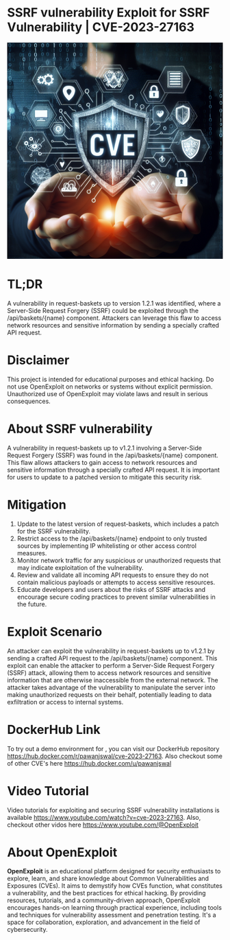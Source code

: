 # SSRF vulnerability Exploit for SSRF Vulnerability | CVE-2023-27163
![CVE-2023-27163](https://raw.githubusercontent.com/pawanjswal/pawanjswal.github.io/master/cve-2023-27163/assets/thumbnail.jpg)

# TL;DR
A vulnerability in request-baskets up to version 1.2.1 was identified, where a Server-Side Request Forgery (SSRF) could be exploited through the /api/baskets/{name} component. Attackers can leverage this flaw to access network resources and sensitive information by sending a specially crafted API request.

# Disclaimer
This project is intended for educational purposes and ethical hacking. Do not use OpenExploit on networks or systems without explicit permission. Unauthorized use of OpenExploit may violate laws and result in serious consequences.

# About SSRF vulnerability
A vulnerability in request-baskets up to v1.2.1 involving a Server-Side Request Forgery (SSRF) was found in the /api/baskets/{name} component. This flaw allows attackers to gain access to network resources and sensitive information through a specially crafted API request. It is important for users to update to a patched version to mitigate this security risk.

# Mitigation
1. Update to the latest version of request-baskets, which includes a patch for the SSRF vulnerability.
2. Restrict access to the /api/baskets/{name} endpoint to only trusted sources by implementing IP whitelisting or other access control measures.
3. Monitor network traffic for any suspicious or unauthorized requests that may indicate exploitation of the vulnerability.
4. Review and validate all incoming API requests to ensure they do not contain malicious payloads or attempts to access sensitive resources.
5. Educate developers and users about the risks of SSRF attacks and encourage secure coding practices to prevent similar vulnerabilities in the future.

# Exploit Scenario
An attacker can exploit the vulnerability in request-baskets up to v1.2.1 by sending a crafted API request to the /api/baskets/{name} component. This exploit can enable the attacker to perform a Server-Side Request Forgery (SSRF) attack, allowing them to access network resources and sensitive information that are otherwise inaccessible from the external network. The attacker takes advantage of the vulnerability to manipulate the server into making unauthorized requests on their behalf, potentially leading to data exfiltration or access to internal systems.

# DockerHub Link
To try out a demo environment for , you can visit our DockerHub repository https://hub.docker.com/r/pawanjswal/cve-2023-27163. Also checkout some of other CVE's here https://hub.docker.com/u/pawanjswal

# Video Tutorial
Video tutorials for exploiting  and securing SSRF vulnerability installations is available https://www.youtube.com/watch?v=cve-2023-27163. Also, checkout other vidos here https://www.youtube.com/@OpenExploit

# About OpenExploit
**OpenExploit** is an educational platform designed for security enthusiasts to explore, learn, and share knowledge about Common Vulnerabilities and Exposures (CVEs). It aims to demystify how CVEs function, what constitutes a vulnerability, and the best practices for ethical hacking. By providing resources, tutorials, and a community-driven approach, OpenExploit encourages hands-on learning through practical experience, including tools and techniques for vulnerability assessment and penetration testing. It's a space for collaboration, exploration, and advancement in the field of cybersecurity.